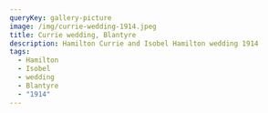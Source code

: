 ```yaml
---
queryKey: gallery-picture
image: /img/currie-wedding-1914.jpeg
title: Currie wedding, Blantyre
description: Hamilton Currie and Isobel Hamilton wedding 1914
tags:
  - Hamilton
  - Isobel
  - wedding
  - Blantyre
  - "1914"
---
```

